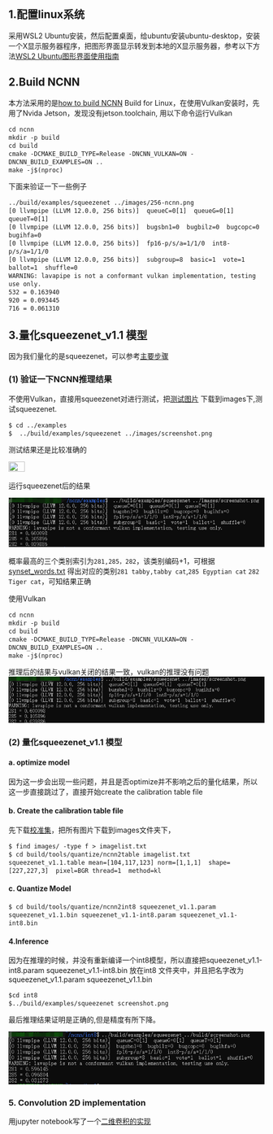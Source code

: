 ## 1.配置linux系统
采用WSL2 Ubuntu安装，然后配置桌面，给ubuntu安装ubuntu-desktop，安装一个X显示服务器程序，把图形界面显示转发到本地的X显示服务器，参考以下方法[WSL2 Ubuntu图形界面使用指南](https://blog.csdn.net/liyunxin_c_language/article/details/114107994)

## 2.Build NCNN
本方法采用的是[how to build NCNN](https://github.com/Tencent/ncnn/wiki/how-to-build#build-for-linux) Build for Linux，在使用Vulkan安装时，先用了Nvida Jetson，发现没有jetson.toolchain, 用以下命令运行Vulkan
```
cd ncnn
mkdir -p build
cd build
cmake -DCMAKE_BUILD_TYPE=Release -DNCNN_VULKAN=ON -DNCNN_BUILD_EXAMPLES=ON ..
make -j$(nproc)
```
下面来验证一下一些例子
```
../build/examples/squeezenet ../images/256-ncnn.png
[0 llvmpipe (LLVM 12.0.0, 256 bits)]  queueC=0[1]  queueG=0[1]  queueT=0[1]
[0 llvmpipe (LLVM 12.0.0, 256 bits)]  bugsbn1=0  bugbilz=0  bugcopc=0  bugihfa=0
[0 llvmpipe (LLVM 12.0.0, 256 bits)]  fp16-p/s/a=1/1/0  int8-p/s/a=1/1/0
[0 llvmpipe (LLVM 12.0.0, 256 bits)]  subgroup=8  basic=1  vote=1  ballot=1  shuffle=0
WARNING: lavapipe is not a conformant vulkan implementation, testing use only.
532 = 0.163940
920 = 0.093445
716 = 0.061310
```
## 3.量化squeezenet_v1.1 模型
因为我们量化的是squeezenet，可以参考[主要步骤](https://github.com/Tencent/ncnn/blob/master/docs/how-to-use-and-FAQ/quantized-int8-inference.md) 
### (1) 验证一下NCNN推理结果
不使用Vulkan，直接用squeezenet对进行测试，把[测试图片](https://raw.githubusercontent.com/nihui/ncnn-android-squeezenet/master/screenshot.png)
下载到images下,测试squeezenet.
```
$ cd ../examples
$  ../build/examples/squeezenet ../images/screenshot.png
```
测试结果还是比较准确的

<img src="https://raw.githubusercontent.com/nihui/ncnn-android-squeezenet/master/screenshot.png" width="25%" height="25%">

运行squeezenet后的结果

<img src="https://github.com/Shirley866/NCNN-MMdeploy/blob/main/week1/upload_images/b1ffa44b641aea5a81a9a3ed7af5f6a.png">

概率最高的三个类别索引为`281,285，282`，该类别编码+1，可根据[synset_words.txt](https://github.com/Tencent/ncnn/blob/master/examples/synset_words.txt)
得出对应的类别`281 tabby,tabby cat`,`285 Egyptian cat` `282 Tiger cat`，可知结果正确

使用Vulkan
```
cd ncnn
mkdir -p build
cd build
cmake -DCMAKE_BUILD_TYPE=Release -DNCNN_VULKAN=ON -DNCNN_BUILD_EXAMPLES=ON ..
make -j$(nproc)
```
推理后的结果与vulkan关闭的结果一致，vulkan的推理没有问题
<img src="https://github.com/Shirley866/NCNN-MMdeploy/blob/main/week1/upload_images/dc4307773a4a728ae4ce099dd7d603c.png">
### (2) 量化squeezenet_v1.1 模型
#### a. optimize model
因为这一步会出现一些问题，并且是否optimize并不影响之后的量化结果，所以这一步直接跳过了，直接开始create the calibration table file

#### b. Create the calibration table file
先下载[校准集](https://github.com/nihui/imagenet-sample-images)，把所有图片下载到images文件夹下，

```
$ find images/ -type f > imagelist.txt
$ cd build/tools/quantize/ncnn2table imagelist.txt squeezenet_v1.1.table mean=[104,117,123] norm=[1,1,1]  shape=[227,227,3]  pixel=BGR thread=1  method=kl
```

#### c. Quantize Model

```
$ cd build/tools/quantize/ncnn2int8 squeezenet_v1.1.param squeezenet_v1.1.bin squeezenet_v1.1-int8.param squeezenet_v1.1-int8.bin
```

#### 4.Inference

因为在推理的时候，并没有重新编译一个int8模型，所以直接把squeezenet_v1.1-int8.param squeezenet_v1.1-int8.bin 放在int8 文件夹中，并且把名字改为squeezenet_v1.1.param squeezenet_v1.1.bin

```
$cd int8
$../build/examples/squeezenet screenshot.png
```
最后推理结果证明是正确的,但是精度有所下降。

<img src="https://github.com/Shirley866/NCNN-MMdeploy/blob/main/week1/upload_images/8cebf8062f617ca1199b2dc720f8ca3.png">

### 5. Convolution 2D implementation
用jupyter notebook写了一个[二维卷积的实现](https://github.com/Shirley866/NCNN-MMdeploy/blob/main/week1/convolution2D.ipynb)
